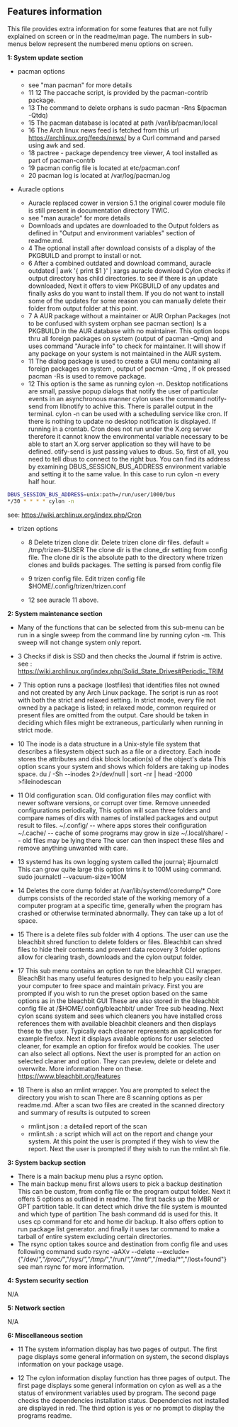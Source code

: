 Features information
-------------

This file provides extra information for some features 
that are not fully explained on screen or in the readme/man page.
The numbers in sub-menus below represent the numbered menu options on screen.

**1: System update section**
* pacman options
	* see "man pacman" for more details
	* 11 12 The paccache script, is provided by the pacman-contrib package.
	* 13 The command to delete orphans is sudo pacman -Rns $(pacman -Qtdq)
	* 15 The pacman database is located at path /var/lib/pacman/local
	* 16 The Arch linux news feed is fetched from this url https://archlinux.org/feeds/news/ 
by a Curl command and parsed using awk and sed.
	* 18 pactree - package dependency tree viewer, A tool installed as part of pacman-contrb
	* 19 pacman config file is located at etc/pacman.conf
	* 20 pacman log is located at /var/log/pacman.log

* Auracle options 
	* Auracle replaced cower in version 5.1 the original cower module file 
is still present in documentation directory TWIC. 
	* see "man auracle" for more details
	* Downloads and updates are downloaded to the Output folders as defined in 
"Output and environment variables" section of readme.md. 
	* 4 The optional install after download consists of a display of the PKGBUILD
and prompt to install or not. 
	* 6 After a combined outdated and download command, 
auracle outdated | awk  '{ print $1 }' | xargs auracle download
Cylon checks if output directory has child directories.
to see if there is an update downloaded, Next it offers to view PKGBUILD of any updates
and finally asks do you want to install them. If you do not want to install some of the updates
for some reason you can manually delete their folder from output folder at this point.
	* 7 A AUR package without a maintainer or AUR Orphan Packages
	(not to be confused with system orphan see pacman section)
	Is a PKGBUILD in the AUR database with no maintainer. 
	This option loops thru all foreign packages on system (output of pacman -Qmq)
	and uses command "Auracle info" to check for maintainer. It will show if any package on your system 
	is not maintained in the AUR system.
	* 11 The dialog package is used to create a GUI menu containing all foreign 
packages on system , output of pacman -Qmq , If ok pressed pacman -Rs is used to remove package.
	* 12 This option is the same as running cylon -n. 
Desktop notifications are small, passive popup dialogs 
that notify the user of particular events in an asynchronous manner
cylon uses the command notify-send from libnotify to achive this. 
There is parallel output in the terminal. 
cylon -n can be used with a scheduling service like cron. If there is nothing to update
no desktop notification is displayed. If running in a crontab. Cron does not run under the X.org server therefore 
it cannot know the environmental variable necessary to be able to start an X.org server application so they will have to be defined.
otify-send is just passing values to dbus. So, first of all, you need to tell dbus to connect to the right bus. 
You can find its address by examining DBUS_SESSION_BUS_ADDRESS environment variable and setting it to the same value. 
In this case to run cylon -n every half hour.

```sh
DBUS_SESSION_BUS_ADDRESS=unix:path=/run/user/1000/bus
*/30 * * * * cylon -n

```
see: https://wiki.archlinux.org/index.php/Cron


* trizen options
	* 8 Delete trizen clone dir. 
Delete trizen clone dir files. default = /tmp/trizen-$USER
The clone dir is the clone_dir setting from config file.
The clone dir is the absolute path to the directory
where trizen clones and builds packages. The setting is parsed from config file

	* 9 trizen config file. 
Edit trizen config file $HOME/.config/trizen/trizen.conf

	* 12 see auracle 11 above.

**2: System maintenance section**

* Many of the functions that can be selected from this sub-menu can be run in a single 
sweep from the command line by running  cylon -m. This sweep will not change system
only report.

* 3 Checks if disk is SSD and then checks the Journal if fstrim is active.
see : https://wiki.archlinux.org/index.php/Solid_State_Drives#Periodic_TRIM 

* 7 This option runs a package (lostfiles) that identifies files not owned 
and not created by any Arch Linux package. The script is run as root with both the strict and relaxed setting. 
 In strict mode, every file not owned by a package is listed; in relaxed mode, common required 
or present files are omitted from the output. Care should be taken in deciding which files might be extraneous, 
particularly when running in strict mode.

* 10 The inode is a data structure in a Unix-style file system that describes a filesystem object such as a file or a directory. 
Each inode stores the attributes and disk block location(s) of the object's data
This option scans your system and shows which folders are taking up inodes space.
du / -Sh --inodes 2>/dev/null | sort -nr | head -2000 >fileinodescan

* 11 Old configuration scan. Old configuration files may conflict with newer software versions,
or corrupt over time. Remove unneeded configurations periodically, 
This option will scan three folders and compare names of dirs with
names of installed packages and output result to files.
~/.config/ -- where apps stores their configuration
~/.cache/ -- cache of some programs may grow in size
~/.local/share/ -- old files may be lying there
The user can then inspect these files and remove anything unwanted with care.

* 13 systemd has its own logging system called the journal; #journalctl
This can grow quite large this option trims it to 100M using command. 
sudo journalctl --vacuum-size=100M


* 14 Deletes the core dump folder at /var/lib/systemd/coredump/* 
Core dumps consists of the recorded state of the working memory of a computer program at a specific time, 
generally when the program has crashed or otherwise terminated abnormally. They can take up a lot of space.


* 15 There is a delete files sub folder with 4 options. The user can use the bleachbit shred function
to delete folders or files. Bleachbit can shred files to hide their contents and prevent data recovery
3 folder options allow for clearing trash, downloads and the cylon output folder.

* 17 This sub menu contains an option to run the bleachbit CLI wrapper. BleachBit has many useful 
features designed to help you easily clean your computer to free space and maintain privacy. 
First you are prompted 
if you wish to run the preset option based on the same options as in the bleachbit GUI
These are also stored in the bleachbit config file at /$HOME/.config/bleachbit/ 
under Tree sub heading. Next cylon scans system and sees which cleaners you have installed 
cross references them with available bleachbit cleaners and then displays these to the user. 
Typically each cleaner represents an application for example firefox. Next it displays available 
options for user selected cleaner, for example an option for firefox would be cookies. 
The user can also select all options. 
Next the user is prompted for an action on selected cleaner and option. They can preview,
delete or delete and overwrite. 
More information here on these.
https://www.bleachbit.org/features

* 18 There is also an rmlint wrapper. You are prompted to select the directory you wish to scan 
There are 8 scanning options as per readme.md. After a scan two files are created
in the scanned directory and summary of results is outputed to screen
	* rmlint.json : a detailed report of the scan
	* rmlint.sh : a script which will act on the report and change your system.
At this point the user is prompted if they wish to view the report. Next the user
is prompted if they wish to run the rmlint.sh file. 



**3: System backup section**

* There is a main backup menu plus a rsync option.
* The main backup menu first allows users to pick a backup destination
This can be custom, from config file or the program output folder.
Next it offers 5 options as outlined in readme. The first backs up the MBR or GPT
partition table. It can detect which drive the file system is mounted and which type of partition 
The bash command dd is used for this. It uses cp command for etc and home dir backup.
It also offers option to run package list generator. and finally it uses tar command to 
make a tarball of entire system excluding certain directories. 
* The rsync option takes source and destination from config file and uses following command
sudo rsync -aAXv --delete  --exclude={"/dev/*","/proc/*","/sys/*","/tmp/*","/run/*","/mnt/*","/media/*","/lost+found"} 
see man rsync for more information.


**4: System security section**

N/A

**5: Network section**

N/A

**6: Miscellaneous section**

* 11 The system information display has two pages of output. The first page
displays some general information on system, the second displays information on 
your package usage.

* 12 The cylon information display function has three pages of output.
The first page displays some general information on cylon as well as
a the status of environment variables used by program. The second page 
checks the dependencies installation status. Dependencies not installed are 
displayed in red. The third option is yes or no prompt to display the programs readme.
